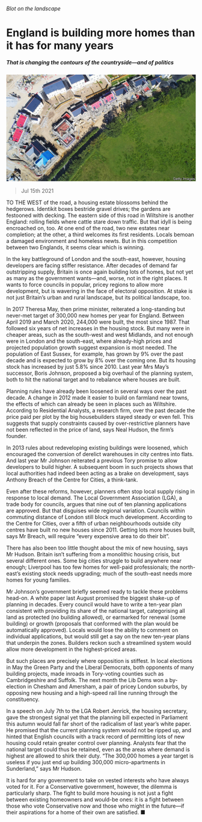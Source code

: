 ###### Blot on the landscape

# England is building more homes than it has for many years 

##### That is changing the contours of the countryside—and of politics 

![image](images/20210717_BRP002_0.jpg) 

> Jul 15th 2021 

TO THE WEST of the road, a housing estate blossoms behind the hedgerows. Identikit boxes bestride gravel drives; the gardens are festooned with decking. The eastern side of this road in Wiltshire is another England: rolling fields where cattle stare down traffic. But that idyll is being encroached on, too. At one end of the road, two new estates near completion; at the other, a third welcomes its first residents. Locals bemoan a damaged environment and homeless newts. But in this competition between two Englands, it seems clear which is winning.

In the key battleground of London and the south-east, however, housing developers are facing stiffer resistance. After decades of demand far outstripping supply, Britain is once again building lots of homes, but not yet as many as the government wants—and, worse, not in the right places. It wants to force councils in popular, pricey regions to allow more development, but is wavering in the face of electoral opposition. At stake is not just Britain’s urban and rural landscape, but its political landscape, too.


In 2017 Theresa May, then prime minister, reiterated a long-standing but never-met target of 300,000 new homes per year for England. Between April 2019 and March 2020, 244,000 were built, the most since 1987. That followed six years of net increases in the housing stock. But many were in cheaper areas, such as the south-west and west Midlands, and not enough were in London and the south-east, where already-high prices and projected population growth suggest expansion is most needed. The population of East Sussex, for example, has grown by 9% over the past decade and is expected to grow by 8% over the coming one. But its housing stock has increased by just 5.8% since 2010. Last year Mrs May’s successor, Boris Johnson, proposed a big overhaul of the planning system, both to hit the national target and to rebalance where houses are built.

Planning rules have already been loosened in several ways over the past decade. A change in 2012 made it easier to build on farmland near towns, the effects of which can already be seen in places such as Wiltshire. According to Residential Analysts, a research firm, over the past decade the price paid per plot by the big housebuilders stayed steady or even fell. This suggests that supply constraints caused by over-restrictive planners have not been reflected in the price of land, says Neal Hudson, the firm’s founder.

In 2013 rules about redeveloping existing buildings were loosened, which encouraged the conversion of derelict warehouses in city centres into flats. And last year Mr Johnson reiterated a previous Tory promise to allow developers to build higher. A subsequent boom in such projects shows that local authorities had indeed been acting as a brake on development, says Anthony Breach of the Centre for Cities, a think-tank.

Even after these reforms, however, planners often stop local supply rising in response to local demand. The Local Government Association (LGA), a trade body for councils, argues that nine out of ten planning applications are approved. But that disguises wide regional variation. Councils within commuting distance of London still block much development. According to the Centre for Cities, over a fifth of urban neighbourhoods outside city centres have built no new houses since 2011. Getting lots more houses built, says Mr Breach, will require “every expensive area to do their bit”.

There has also been too little thought about the mix of new housing, says Mr Hudson. Britain isn’t suffering from a monolithic housing crisis, but several different ones. Some big cities struggle to build anywhere near enough; Liverpool has too few homes for well-paid professionals; the north-east’s existing stock needs upgrading; much of the south-east needs more homes for young families.

Mr Johnson’s government briefly seemed ready to tackle these problems head-on. A white paper last August promised the biggest shake-up of planning in decades. Every council would have to write a ten-year plan consistent with providing its share of the national target, categorising all land as protected (no building allowed), or earmarked for renewal (some building) or growth (proposals that conformed with the plan would be automatically approved). Locals would lose the ability to comment on individual applications, but would still get a say on the new ten-year plans that underpin the zones. Builders reckon such a streamlined system would allow more development in the highest-priced areas.

But such places are precisely where opposition is stiffest. In local elections in May the Green Party and the Liberal Democrats, both opponents of many building projects, made inroads in Tory-voting counties such as Cambridgeshire and Suffolk. The next month the Lib Dems won a by-election in Chesham and Amersham, a pair of pricey London suburbs, by opposing new housing and a high-speed rail line running through the constituency.

In a speech on July 7th to the LGA Robert Jenrick, the housing secretary, gave the strongest signal yet that the planning bill expected in Parliament this autumn would fall far short of the radicalism of last year’s white paper. He promised that the current planning system would not be ripped up, and hinted that English councils with a track record of permitting lots of new housing could retain greater control over planning. Analysts fear that the national target could thus be retained, even as the areas where demand is highest are allowed to shirk their duty. “The 300,000 homes a year target is useless if you just end up building 300,000 micro-apartments in Sunderland,” says Mr Hudson.

It is hard for any government to take on vested interests who have always voted for it. For a Conservative government, however, the dilemma is particularly sharp. The fight to build more housing is not just a fight between existing homeowners and would-be ones: it is a fight between those who vote Conservative now and those who might in the future—if their aspirations for a home of their own are satisfied. ■

